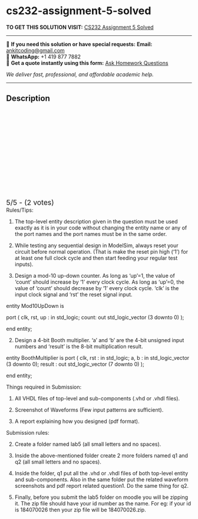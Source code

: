 # cs232-assignment-5-solved
**TO GET THIS SOLUTION VISIT:** [CS232 Assignment 5 Solved](https://www.ankitcodinghub.com/product/cs-232-assignment-5-solved/)


---

📩 **If you need this solution or have special requests:** **Email:** ankitcoding@gmail.com  
📱 **WhatsApp:** +1 419 877 7882  
📄 **Get a quote instantly using this form:** [Ask Homework Questions](https://www.ankitcodinghub.com/services/ask-homework-questions/)

*We deliver fast, professional, and affordable academic help.*

---

<h2>Description</h2>



<div class="kk-star-ratings kksr-auto kksr-align-center kksr-valign-top" data-payload="{&quot;align&quot;:&quot;center&quot;,&quot;id&quot;:&quot;121071&quot;,&quot;slug&quot;:&quot;default&quot;,&quot;valign&quot;:&quot;top&quot;,&quot;ignore&quot;:&quot;&quot;,&quot;reference&quot;:&quot;auto&quot;,&quot;class&quot;:&quot;&quot;,&quot;count&quot;:&quot;2&quot;,&quot;legendonly&quot;:&quot;&quot;,&quot;readonly&quot;:&quot;&quot;,&quot;score&quot;:&quot;5&quot;,&quot;starsonly&quot;:&quot;&quot;,&quot;best&quot;:&quot;5&quot;,&quot;gap&quot;:&quot;4&quot;,&quot;greet&quot;:&quot;Rate this product&quot;,&quot;legend&quot;:&quot;5\/5 - (2 votes)&quot;,&quot;size&quot;:&quot;24&quot;,&quot;title&quot;:&quot;CS232  Assignment 5 Solved&quot;,&quot;width&quot;:&quot;138&quot;,&quot;_legend&quot;:&quot;{score}\/{best} - ({count} {votes})&quot;,&quot;font_factor&quot;:&quot;1.25&quot;}">

<div class="kksr-stars">

<div class="kksr-stars-inactive">
            <div class="kksr-star" data-star="1" style="padding-right: 4px">


<div class="kksr-icon" style="width: 24px; height: 24px;"></div>
        </div>
            <div class="kksr-star" data-star="2" style="padding-right: 4px">


<div class="kksr-icon" style="width: 24px; height: 24px;"></div>
        </div>
            <div class="kksr-star" data-star="3" style="padding-right: 4px">


<div class="kksr-icon" style="width: 24px; height: 24px;"></div>
        </div>
            <div class="kksr-star" data-star="4" style="padding-right: 4px">


<div class="kksr-icon" style="width: 24px; height: 24px;"></div>
        </div>
            <div class="kksr-star" data-star="5" style="padding-right: 4px">


<div class="kksr-icon" style="width: 24px; height: 24px;"></div>
        </div>
    </div>

<div class="kksr-stars-active" style="width: 138px;">
            <div class="kksr-star" style="padding-right: 4px">


<div class="kksr-icon" style="width: 24px; height: 24px;"></div>
        </div>
            <div class="kksr-star" style="padding-right: 4px">


<div class="kksr-icon" style="width: 24px; height: 24px;"></div>
        </div>
            <div class="kksr-star" style="padding-right: 4px">


<div class="kksr-icon" style="width: 24px; height: 24px;"></div>
        </div>
            <div class="kksr-star" style="padding-right: 4px">


<div class="kksr-icon" style="width: 24px; height: 24px;"></div>
        </div>
            <div class="kksr-star" style="padding-right: 4px">


<div class="kksr-icon" style="width: 24px; height: 24px;"></div>
        </div>
    </div>
</div>


<div class="kksr-legend" style="font-size: 19.2px;">
            5/5 - (2 votes)    </div>
    </div>
Rules/Tips:

1) The top-level entity description given in the question must be used exactly as it is in your code without changing the entity name or any of the port names and the port names must be in the same order.

2) While testing any sequential design in ModelSim, always reset your circuit before normal operation. (That is make the reset pin high (‘1’) for at least one full clock cycle and then start feeding your regular test inputs).

1) Design a mod-10 up-down counter. As long as ‘up’=1, the value of ‘count’ should increase by ‘1’ every clock cycle. As long as ‘up’=0, the value of ‘count’ should decrease by ‘1’ every clock cycle. ‘clk’ is the input clock signal and ‘rst’ the reset signal input.

entity Mod10UpDown is

port ( clk, rst, up : in std_logic; count: out std_logic_vector (3 downto 0) );

end entity;

2) Design a 4-bit Booth multiplier. ‘a’ and ‘b’ are the 4-bit unsigned input numbers and ‘result’ is the 8-bit multiplication result.

entity BoothMultiplier is port ( clk, rst : in std_logic; a, b : in std_logic_vector (3 downto 0); result : out std_logic_vector (7 downto 0) );

end entity;

Things required in Submission:

1. All VHDL files of top-level and sub-components (.vhd or .vhdl files).

2. Screenshot of Waveforms (Few input patterns are sufficient).

3. A report explaining how you designed (pdf format).

Submission rules:

2. Create a folder named lab5 (all small letters and no spaces).

3. Inside the above-mentioned folder create 2 more folders named q1 and q2 (all small letters and no spaces).

4. Inside the folder, q1 put all the .vhd or .vhdl files of both top-level entity and sub-components. Also in the same folder put the related waveform screenshots and pdf report related question1. Do the same thing for q2.

5. Finally, before you submit the lab5 folder on moodle you will be zipping it. The zip file should have your id number as the name. For eg: if your id is 184070026 then your zip file will be 184070026.zip.
